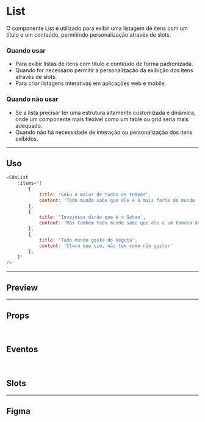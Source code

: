 # List

O componente List é utilizado para exibir uma listagem de itens com um título e um conteúdo, permitindo personalização através de slots.

### Quando usar

- Para exibir listas de itens com título e conteúdo de forma padronizada.
- Quando for necessário permitir a personalização da exibição dos itens através de slots.
- Para criar listagens interativas em aplicações web e mobile.

### Quando não usar

- Se a lista precisar ter uma estrutura altamente customizada e dinâmica, onde um componente mais flexível como um table ou grid seria mais adequado.
- Quando não há necessidade de interação ou personalização dos itens exibidos.

---

## Uso

```js
<CdsList
	:items="[
		{
			title: 'Goku o maior de todos os tempos',
			content: 'Todo mundo sabe que ele é o mais forte do mundo (não é atoa o filme 2)'
		},
		{
			title: 'Invejosos dirão que é o Gohan',
			content: 'Mas também todo mundo sabe que ele é um banana depois da saga do Cell'
		},
		{
			title: 'Todo mundo gosta do Vegeta',
			content: 'Claro que sim, não tem como não gostar'
		},
	]"
/>
```

---

## Preview

<PreviewBuilder
	:component="CdsList"
	:events="cdsListEvents"
/>

---

## Props

<APITable
	name="List"
	section="props"
/>
<br />

## Eventos

<APITable
	name="List"
	section="events"
/>
<br />

## Slots

<APITable
	name="List"
	section="slots"
/>

---

## Figma

<FigmaFrame
	src="https://embed.figma.com/design/J5fTswomlHu7RXk1gwbUq6/Cuida?node-id=2040-370&embed-host=share"
/>

<script setup>
import { ref } from 'vue';
import CdsList from '@/components/List.vue';

const cdsListEvents = [
	'click'
];
</script>
